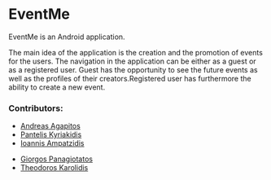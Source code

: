 # EventMe

EventMe is an Android application.

Τhe main idea of the application is the creation and the promotion of events for the users. The navigation in the application can be either as a guest or as a registered user. Guest has the opportunity to see the future events as well as the profiles of their creators.Registered user has furthermore the ability to create a new event.

### Contributors:
* [Andreas Agapitos](https://github.com/andreasagap)
* [Pantelis Kyriakidis](https://github.com/PantelisKyriakidis)
* [Ioannis Ampatzidis](https://github.com/ioampatzidis)
- [Giorgos Panagiotatos](https://github.com/panagiotat)
- [Theodoros Karolidis](https://github.com/karolidis)
